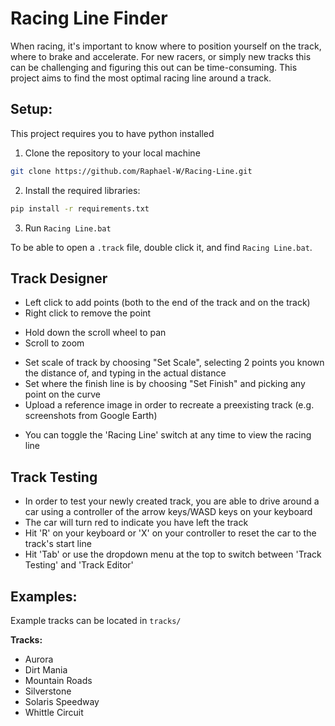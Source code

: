 # Racing Line Finder
When racing, it's important to know where to position yourself on the track, where to brake and accelerate. For new racers, or simply new tracks this can be challenging and figuring this out can be time-consuming. This project aims to find the most optimal racing line around a track. 

## Setup:
This project requires you to have python installed
1. Clone the repository to your local machine
```bash
git clone https://github.com/Raphael-W/Racing-Line.git
```

2. Install the required libraries:
```bash
pip install -r requirements.txt
```

3. Run `Racing Line.bat`

To be able to open a `.track` file, double click it, and find `Racing Line.bat`.

## Track Designer
- Left click to add points (both to the end of the track and on the track)
- Right click to remove the point
<!-- -->
- Hold down the scroll wheel to pan
- Scroll to zoom
<!-- -->
- Set scale of track by choosing "Set Scale", selecting 2 points you known the distance of, and typing in the actual distance
- Set where the finish line is by choosing "Set Finish" and picking any point on the curve
- Upload a reference image in order to recreate a preexisting track (e.g. screenshots from Google Earth)
<!-- -->
- You can toggle the 'Racing Line' switch at any time to view the racing line

## Track Testing
- In order to test your newly created track, you are able to drive around a car using a controller of the arrow keys/WASD keys on your keyboard
- The car will turn red to indicate you have left the track
- Hit 'R' on your keyboard or 'X' on your controller to reset the car to the track's start line
- Hit 'Tab' or use the dropdown menu at the top to switch between 'Track Testing' and 'Track Editor'


## Examples:
Example tracks can be located in `tracks/`

**Tracks:**
- Aurora
- Dirt Mania
- Mountain Roads
- Silverstone
- Solaris Speedway
- Whittle Circuit
